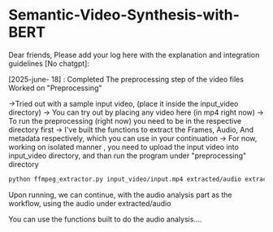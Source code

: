 # Semantic-Video-Synthesis-with-BERT
Dear friends, 
Please add your log here with the explanation and integration guidelines [No chatgpt]: 

[2025-june- 18] : Completed The preprocessing step of the video files
Worked on "Preprocessing"

->Tried out with a sample input video, (place it inside the input_video directory)
-> You can try out by placing any video here (in mp4 right now)
-> To run the preprocessing (right now) you need to be in the respective directory first
-> I've built the functions to extract the Frames, Audio, And metadata respectively, which you can use in your continuation
-> For now, working on isolated manner , you need to upload the input video into input_video directory, and than run the program under "preprocessing"  directory


```bash
python ffmpeg_extractor.py input_video/input.mp4 extracted/audio extracted/Frames extracted/metadata
```

Upon running, we can continue, with the audio analysis part as the workflow, using the audio under extracted/audio

You can use the functions built to do the audio analysis....